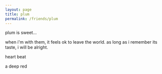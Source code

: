 ```yaml
---
layout: page
title: plum
permalink: /friends/plum
---
```


plum is sweet...

when i'm with them, it feels ok to leave the world. as long as i remember its taste, i will be alright. 

heart beat

a deep red
